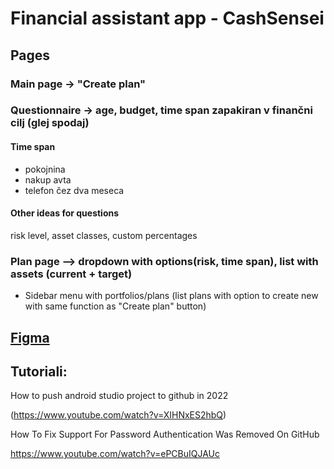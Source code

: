 # Financial assistant app - CashSensei

## Pages
### Main page -> "Create plan"

### Questionnaire -> age, budget, time span zapakiran v finančni cilj (glej spodaj)
#### Time span
- pokojnina
- nakup avta
- telefon čez dva meseca

#### Other ideas for questions
risk level, asset classes, custom percentages

### Plan page —> dropdown with options(risk, time span), list with assets (current + target)
- Sidebar menu with portfolios/plans (list plans with option to create new with same function as "Create plan" button)

## [Figma](https://www.figma.com/file/R1OqUWKKdN9H1ydhyqyGeF/Finance-Era%3A-Financial-Management-Mobile-App-(Community)?type=design&node-id=0-1&mode=design&t=JQ6s5jMKwHiMR6w2-0)
## Tutoriali:
How to push android studio project to github in 2022

(https://www.youtube.com/watch?v=XIHNxES2hbQ)

How To Fix Support For Password Authentication Was Removed On GitHub

https://www.youtube.com/watch?v=ePCBuIQJAUc
